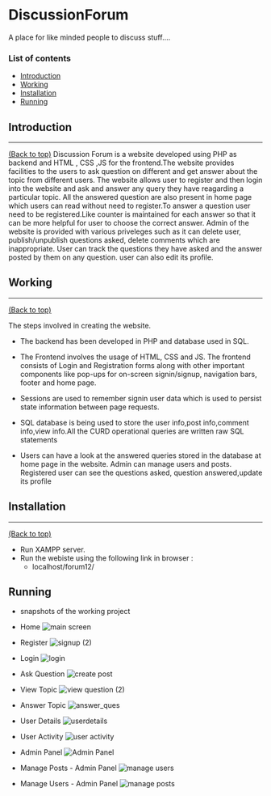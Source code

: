 # DiscussionForum
A place for like minded people to discuss stuff....

### List of contents

- [Introduction](#introduction)
- [Working](#working)
- [Installation](#installation)
- [Running](#running)


## Introduction
---
[(Back to top)](#list-of-contents)
Discussion Forum is a website developed using PHP as backend and HTML , CSS ,JS for the frontend.The website provides facilities to the users to ask question on different and get answer about the topic from different users.  The website allows user to register and then login into the website and ask and answer any query they have reagarding a particular topic. All the answered question are also present in home page which users can read without need to register.To answer a question user need to be registered.Like counter is maintained for each answer so that it can be more helpful for user to choose the correct answer. Admin of the website is provided with various priveleges such as it can delete user, publish/unpublish questions asked, delete comments which are inappropriate. User can track the questions they have asked and the answer posted by them on any question. user can also edit its profile.



## Working
---
[(Back to top)](#list-of-contents)

The steps involved in creating the website.

+ The backend has been developed in PHP and database used in SQL.

+ The Frontend involves the usage of HTML, CSS and JS. The frontend consists of Login and Registration forms along with other important components like pop-ups for on-screen signin/signup, navigation bars, footer and home page. 

+ Sessions are used to remember signin user data which is used to persist state information between page requests.

+ SQL database is being used to store the user info,post info,comment info,view info.All the CURD operational queries are written raw SQL statements

+ Users can have a look at the answered queries stored in the database at home page in the website. Admin can manage users and posts. Registered user can see the questions asked, question answered,update its profile

 
## Installation
---
[(Back to top)](#list-of-contents)

- Run XAMPP server.
- Run the webiste using the following link in browser :
  - localhost/forum12/




## Running

- snapshots of the working project

- Home 
![main screen](https://user-images.githubusercontent.com/32899655/87233438-20984a80-c3e5-11ea-9dc8-cdfb03ebbeb2.png)

- Register
![signup (2)](https://user-images.githubusercontent.com/32899655/87233449-2db53980-c3e5-11ea-9b14-38f825e59ee9.png)

- Login
![login](https://user-images.githubusercontent.com/32899655/87233450-2ee66680-c3e5-11ea-804a-fcc15a87afd5.png)

- Ask Question
![create post](https://user-images.githubusercontent.com/32899655/87233463-360d7480-c3e5-11ea-8f7a-7977268c0b2a.png)

- View Topic
![view question (2)](https://user-images.githubusercontent.com/32899655/87233466-373ea180-c3e5-11ea-9b88-9908e24abd0b.png)

- Answer Topic
![answer_ques](https://user-images.githubusercontent.com/32899655/87233496-9dc3bf80-c3e5-11ea-876f-189501a92144.png)

- User Details
![userdetails](https://user-images.githubusercontent.com/32899655/87233462-34dc4780-c3e5-11ea-8391-c1db53a1483c.png)

- User Activity
![user activity](https://user-images.githubusercontent.com/32899655/87233460-3443b100-c3e5-11ea-8e8c-141d93f1ed11.png)

- Admin Panel
![Admin Panel](https://user-images.githubusercontent.com/32899655/87233453-30179380-c3e5-11ea-90e1-1be745341db8.png)

- Manage Posts - Admin Panel
![manage users](https://user-images.githubusercontent.com/32899655/87233455-3148c080-c3e5-11ea-8bd0-ca81a9ac45a6.png)

- Manage Users - Admin Panel
![manage posts](https://user-images.githubusercontent.com/32899655/87233456-3279ed80-c3e5-11ea-9786-7be2987543ec.png)

